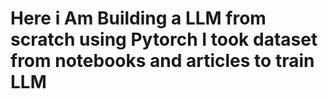 # Here i Am Building a LLM from scratch using Pytorch I took dataset from notebooks and articles to train LLM